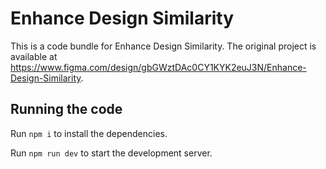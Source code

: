 
  # Enhance Design Similarity

  This is a code bundle for Enhance Design Similarity. The original project is available at https://www.figma.com/design/gbGWztDAc0CY1KYK2euJ3N/Enhance-Design-Similarity.

  ## Running the code

  Run `npm i` to install the dependencies.

  Run `npm run dev` to start the development server.
  